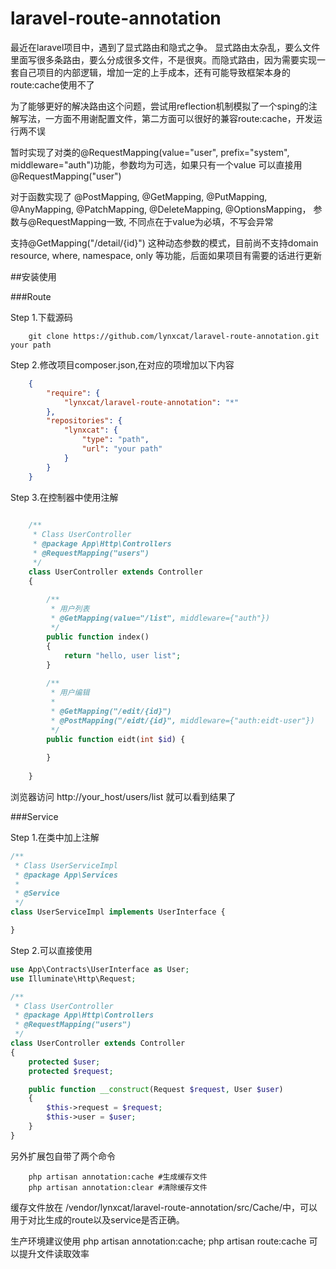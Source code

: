 # laravel-route-annotation

最近在laravel项目中，遇到了显式路由和隐式之争。 显式路由太杂乱，要么文件里面写很多条路由，要么分成很多文件，不是很爽。而隐式路由，因为需要实现一套自己项目的内部逻辑，增加一定的上手成本，还有可能导致框架本身的route:cache使用不了  

为了能够更好的解决路由这个问题，尝试用reflection机制模拟了一个sping的注解写法，一方面不用谢配置文件，第二方面可以很好的兼容route:cache，开发运行两不误  

暂时实现了对类的@RequestMapping(value="user", prefix="system", middleware="auth")功能，参数均为可选，如果只有一个value 可以直接用 @RequestMapping("user")  

对于函数实现了 @PostMapping, @GetMapping, @PutMapping, @AnyMapping, @PatchMapping, @DeleteMapping, @OptionsMapping， 参数与@RequestMapping一致, 不同点在于value为必填，不写会异常  

支持@GetMapping("/detail/{id}") 这种动态参数的模式，目前尚不支持domain resource, where, namespace, only 等功能，后面如果项目有需要的话进行更新


##安装使用

###Route  

Step 1.下载源码
```shell script
    git clone https://github.com/lynxcat/laravel-route-annotation.git your path
```
Step 2.修改项目composer.json,在对应的项增加以下内容
```json
    {
        "require": {
            "lynxcat/laravel-route-annotation": "*"
        },
        "repositories": {
            "lynxcat": {
                "type": "path",
                "url": "your path"
            }
        }
    }
```

Step 3.在控制器中使用注解
```php
    
    /**
     * Class UserController
     * @package App\Http\Controllers
     * @RequestMapping("users")
     */
    class UserController extends Controller
    {
    
        /**
         * 用户列表
         * @GetMapping(value="/list", middleware={"auth"})
         */
        public function index()
        {
            return "hello, user list";
        }
    
        /**
         * 用户编辑
         *
         * @GetMapping("/edit/{id}")
         * @PostMapping("/eidt/{id}", middleware={"auth:eidt-user"})
         */
        public function eidt(int $id) {
           
        }
    
    }

```

浏览器访问 http://your_host/users/list 就可以看到结果了


###Service  


Step 1.在类中加上注解
```php
/**
 * Class UserServiceImpl
 * @package App\Services
 *
 * @Service
 */
class UserServiceImpl implements UserInterface {

}
```

Step 2.可以直接使用
```php
use App\Contracts\UserInterface as User;
use Illuminate\Http\Request;

/**
 * Class UserController
 * @package App\Http\Controllers
 * @RequestMapping("users")
 */
class UserController extends Controller
{
    protected $user;
    protected $request;

    public function __construct(Request $request, User $user)
    {
        $this->request = $request;
        $this->user = $user;
    }
}
```

  
另外扩展包自带了两个命令 
```shell script
    php artisan annotation:cache #生成缓存文件
    php artisan annotation:clear #清除缓存文件
```
缓存文件放在 /vendor/lynxcat/laravel-route-annotation/src/Cache/中，可以用于对比生成的route以及service是否正确。

生产环境建议使用 php artisan annotation:cache; php artisan route:cache 可以提升文件读取效率

